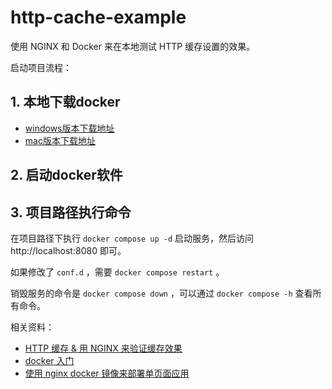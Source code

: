 
# http-cache-example

使用 NGINX 和 Docker 来在本地测试 HTTP 缓存设置的效果。

启动项目流程：
## 1. 本地下载docker

* [windows版本下载地址](https://docs.docker.com/desktop/windows/install/)
* [mac版本下载地址](https://docs.docker.com/desktop/mac/install/)

## 2. 启动docker软件

## 3. 项目路径执行命令
在项目路径下执行 `docker compose up -d` 启动服务，然后访问 http://localhost:8080 即可。

如果修改了 `conf.d` ，需要 `docker compose restart` 。

销毁服务的命令是 `docker compose down` ，可以通过 `docker compose -h` 查看所有命令。

相关资料：

* [HTTP 缓存 & 用 NGINX 来验证缓存效果](https://github.com/findxc/blog/issues/46)
* [docker 入门](https://github.com/findxc/blog/issues/56)
* [使用 nginx docker 镜像来部署单页面应用](https://github.com/findxc/blog/issues/29)
